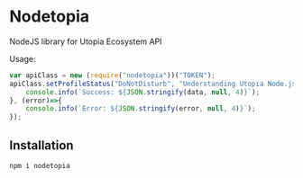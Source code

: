 # Nodetopia

NodeJS library for Utopia Ecosystem API

Usage: 
```javascript
var apiClass = new (require("nodetopia"))("TOKEN");
apiClass.setProfileStatus("DoNotDisturb", "Understanding Utopia Node.js API").then((data)=>{
    console.info(`Success: ${JSON.stringify(data, null, 4)}`);
}, (error)=>{
    console.info(`Error: ${JSON.stringify(error, null, 4)}`);
});
```

## Installation
`npm i nodetopia`

